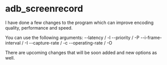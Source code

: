 # adb_screenrecord

I have done a few changes to the program which can improve encoding quality, performance and speed.

You can use the following arguments:
  --latency / -l
  --priority / -P
  --i-frame-interval / -I
  --capture-rate / -c
  --operating-rate / -O

There are upcoming changes that will be soon added and new options as well.
